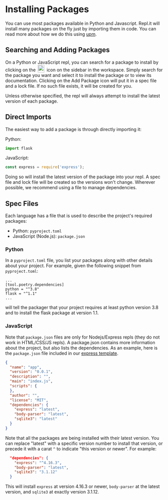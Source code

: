 # Installing Packages

You can use most packages available in Python and Javascript. Repl.it will install many packages on the fly just by importing them in code. You can read more about how we do this using [upm](https://blog.repl.it/upm).

## Searching and Adding Packages

On a Python or JavaScript repl, you can search for a package to install by clicking on the
<img
  src="https://replit.github.io/media/misc/libraries_hover.png"
  style="height: 24px; vertical-align:text-bottom; width: 21px; margin: 0 3px; display: inline-block;"
/>
icon on the sidebar in the workspace.  Simply search for the package you want and select it to install the package or to view its documentation.  Clicking on the Add Package icon will put it in a spec file and a lock file. If no such file exists, it will be created for you.

Unless otherwise specified, the repl will always attempt to install the latest version of each package.

## Direct Imports

The easiest way to add a package is through directly importing it:

Python:

```python
import flask
```

JavaScript:

```javascript
const express = require('express');
```

Doing so will install the latest version of the package into your repl. A spec file and lock file will be created so the versions won't change. Wherever possible, we recommend using a file to manage dependencies.

## Spec Files

Each language has a file that is used to describe the project's required packages:

* Python: `pyproject.toml`
* JavaScript (Node.js): `package.json`

### Python

In a `pyproject.toml` file, you list your packages along with other details about your project. For example, given the following snippet from `pyproject.toml`:

```
...
[tool.poetry.dependencies]
python = "^3.8"
flask = "^1.1"
...
```

will tell the packager that your project requires at least python version 3.8 and to install the flask package at version 1.1.

### JavaScript

Note that `package.json` files are only for Nodejs/Express repls (they do not work in HTML/CSS/JS
repls).  A package.json contains more information about the project, but also lists the
dependencies.  As an example, here is the `package.json` file included in our
[express template](https://repl.it/languages/express).

```json
{
  "name": "app",
  "version": "0.0.1",
  "description": "",
  "main": "index.js",
  "scripts": {
  },
  "author": "",
  "license": "MIT",
  "dependencies": {
    "express": "latest",
    "body-parser": "latest",
    "sqlite3": "latest"
  }
}
```

Note that all the packages are being installed with their latest version.  You can replace
"latest" with a specific version number to install that version, or precede it with a carat
`^` to indicate "this version or newer".  For example:

```json
  "dependencies": {
    "express": "^4.16.3",
    "body-parser": "latest",
    "sqlite3": "3.1.12"
  }
```

This will install `express` at version 4.16.3 or newer, `body-parser` at the latest version,
and `sqlite3` at exactly version 3.1.12.
